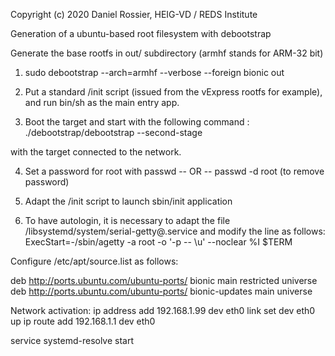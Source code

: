 Copyright (c) 2020 Daniel Rossier, HEIG-VD / REDS Institute


Generation of a ubuntu-based root filesystem with debootstrap

Generate the base rootfs in out/ subdirectory
(armhf stands for ARM-32 bit)
1) sudo debootstrap --arch=armhf --verbose --foreign bionic out

2) Put a standard /init script (issued from the vExpress rootfs for example), and run bin/sh as the main entry app.

3) Boot the target and start with the following command :
./debootstrap/debootstrap --second-stage

with the target connected to the network.

4) Set a password for root with passwd -- OR -- passwd -d root (to remove password)

5) Adapt the /init script to launch sbin/init application

6) To have autologin, it is necessary to adapt the file /libsystemd/system/serial-getty@.service
and modify the line as follows: 
ExecStart=-/sbin/agetty -a root -o '-p -- \\u' --noclear %I $TERM



Configure /etc/apt/source.list as follows:

deb http://ports.ubuntu.com/ubuntu-ports/ bionic main restricted universe
deb http://ports.ubuntu.com/ubuntu-ports/ bionic-updates main universe

Network activation:
ip address add 192.168.1.99 dev eth0
link set dev eth0 up
ip route add 192.168.1.1 dev eth0

service systemd-resolve start

